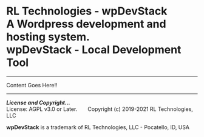 # RL Technologies - wpDevStack<br>A Wordpress development and hosting system.<br>wpDevStack - Local Development Tool
<hr>

Content Goes Here!!

<hr>
<b><i>License and Copyright...</i></b><br>
License: AGPL v3.0 or Later.  &nbsp; &nbsp; &nbsp; Copyright (c) 2019-2021 RL Technologies, LLC

**wpDevStack** is a trademark of RL Technologies, LLC - Pocatello, ID, USA
